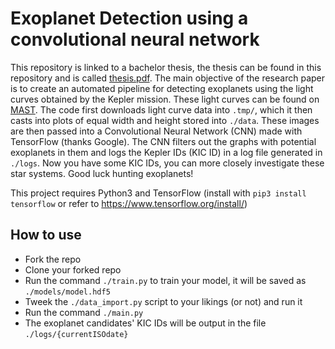 # Exoplanet Detection using a convolutional neural network

This repository is linked to a bachelor thesis, the thesis can be found in this repository and is called [thesis.pdf](https://github.com/phicoder/exoplanet-detection/blob/master/thesis.pdf). The main objective of the research paper is to create an automated pipeline for detecting exoplanets using the light curves obtained by the Kepler mission. These light curves can be found on [MAST](https://archive.stsci.edu/). The code first downloads light curve data into `.tmp/`, which it then casts into plots of equal width and height stored into `./data`. These images are then passed into a Convolutional Neural Network (CNN) made with TensorFlow (thanks Google). The CNN filters out the graphs with potential exoplanets in them and logs the Kepler IDs (KIC ID) in a log file generated in `./logs`. Now you have some KIC IDs, you can more closely investigate these star systems. Good luck hunting exoplanets!

This project requires Python3 and TensorFlow (install with `pip3 install tensorflow` or refer to https://www.tensorflow.org/install/)

## How to use
 - Fork the repo
 - Clone your forked repo
 - Run the command `./train.py` to train your model, it will be saved as `./models/model.hdf5`
 - Tweek the `./data_import.py` script to your likings (or not) and run it
 - Run the command `./main.py`
 - The exoplanet candidates' KIC IDs will be output in the file `./logs/{currentISOdate}`